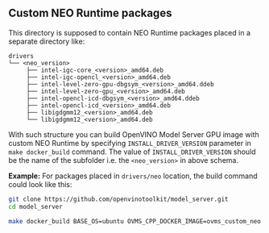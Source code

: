 ## Custom NEO Runtime packages

This directory is supposed to contain NEO Runtime packages placed in a separate directory like:

```
drivers
└── <neo_version>
     ├── intel-igc-core_<version>_amd64.deb
     ├── intel-igc-opencl_<version>_amd64.deb
     ├── intel-level-zero-gpu-dbgsym_<version>_amd64.ddeb
     ├── intel-level-zero-gpu_<version>_amd64.deb
     ├── intel-opencl-icd-dbgsym_<version>_amd64.ddeb
     ├── intel-opencl-icd_<version>_amd64.deb
     ├── libigdgmm12_<version>_amd64.deb
     └── libigdgmm12_<version>_amd64.deb
```

With such structure you can build OpenVINO Model Server GPU image with custom NEO Runtime by specifying `INSTALL_DRIVER_VERSION` parameter in `make docker_build` command. The value of `INSTALL_DRIVER_VERSION` should be the name of the subfolder i.e. the `<neo_version>` in above schema. 

**Example:** For packages placed in `drivers/neo` location, the build command could look like this:

```bash
git clone https://github.com/openvinotoolkit/model_server.git
cd model_server
```

```bash
make docker_build BASE_OS=ubuntu OVMS_CPP_DOCKER_IMAGE=ovms_custom_neo INSTALL_DRIVER_VERSION=neo
```
